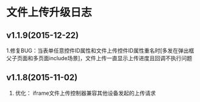 # 文件上传升级日志

## v1.1.9(2015-12-22)
1.修复BUG：当表单任意控件ID属性和文件上传控件ID属性重名时[多发在弹出框父子页面和多页面include场景]，文件上传一直显示上传进度且回调不执行问题

## v1.1.8(2015-11-02)

1. 优化： iframe文件上传控制器兼容其他设备发起的上传请求
